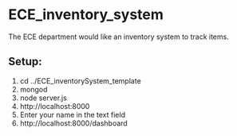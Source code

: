# ECE_inventory_system

The ECE department would like an inventory system to track items.



## Setup:

1. <terminal> cd ../ECE_inventorySystem_template
2. <terminal> mongod
3. <in a separate terminal window> node server.js
4. <browser> http://localhost:8000
5. Enter your name in the text field
6.  http://localhost:8000/dashboard

